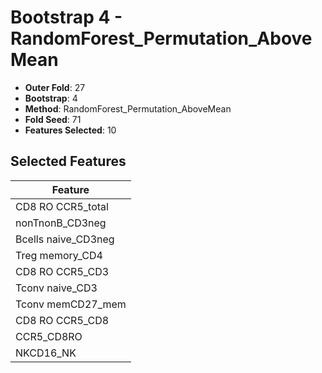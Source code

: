 # Bootstrap 4 - RandomForest_Permutation_AboveMean

- **Outer Fold**: 27
- **Bootstrap**: 4
- **Method**: RandomForest_Permutation_AboveMean
- **Fold Seed**: 71
- **Features Selected**: 10

## Selected Features

| Feature |
|---------|
| CD8 RO CCR5_total |
| nonTnonB_CD3neg |
| Bcells naive_CD3neg |
| Treg memory_CD4 |
| CD8 RO CCR5_CD3 |
| Tconv naive_CD3 |
| Tconv memCD27_mem |
| CD8 RO CCR5_CD8 |
| CCR5_CD8RO |
| NKCD16_NK |
